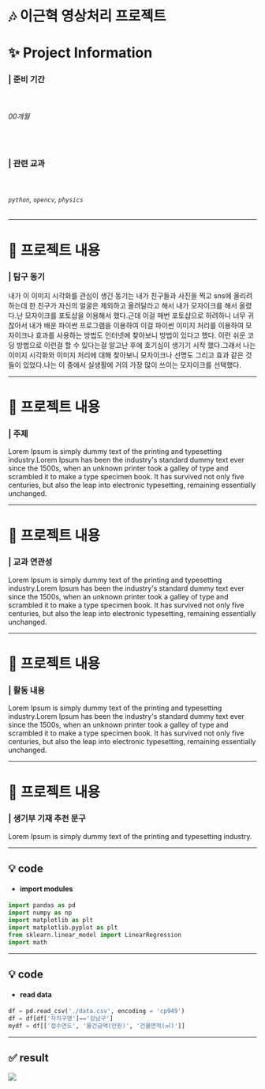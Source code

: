 # 🎶 이근혁 영상처리 프로젝트

# ✨ Project Information

### | **준비 기간**

  </br>

###### 00개월

</br>

### | **관련 교과**

  </br>

###### `python`, `opencv`, `physics`

---

# 📝 프로젝트 내용

### | 탐구 동기
내가 이 이미지 시각화를 관심이 생긴 동기는 내가 친구들과 사진을 찍고 sns에 올리려 하는데 한 친구가 자신의 얼굴은 제외하고 올려달라고 해서 내가 모자이크를 해서 올렸다.난 모자이크를 포토샵을 이용해서 했다.근데 이걸 매번 포토샵으로 하려하니 너무 귀찮아서 내가 배운 파이썬 프로그램을 이용하여 이걸 파이썬 이미지 처리를 이용하여 모자이크나 효과를 사용하는 방법도 인터넷에 찾아보니 방법이 있다고 했다. 이런 쉬운 코딩 방법으로 이런걸 할 수 있다는걸 알고난 후에 호기심이 생기기 시작 했다.그래서 나는 이미지 시각화와 이미지 처리에 대해 찾아보니 모자이크나 선명도 그리고 효과 같은 것들이 있었다.나는 이 중에서 실생활에 거의 가장 많이 쓰이는 모자이크를 선택했다.

---

# 📝 프로젝트 내용

### | 주제

Lorem Ipsum is simply dummy text of the printing and typesetting industry.Lorem Ipsum has been the industry's standard dummy text ever since the 1500s, when an unknown printer took a galley of type and scrambled it to make a type specimen book. It has survived not only five centuries, but also the leap into electronic typesetting, remaining essentially unchanged.

---

# 📝 프로젝트 내용

### | 교과 연관성

Lorem Ipsum is simply dummy text of the printing and typesetting industry.Lorem Ipsum has been the industry's standard dummy text ever since the 1500s, when an unknown printer took a galley of type and scrambled it to make a type specimen book. It has survived not only five centuries, but also the leap into electronic typesetting, remaining essentially unchanged.

---

# 📝 프로젝트 내용

### | 활동 내용

Lorem Ipsum is simply dummy text of the printing and typesetting industry.Lorem Ipsum has been the industry's standard dummy text ever since the 1500s, when an unknown printer took a galley of type and scrambled it to make a type specimen book. It has survived not only five centuries, but also the leap into electronic typesetting, remaining essentially unchanged.

---

# 📝 프로젝트 내용

### | 생기부 기재 추천 문구

Lorem Ipsum is simply dummy text of the printing and typesetting industry.

---

## 💡 code

- #### import modules

```python
import pandas as pd
import numpy as np
import matplotlib as plt
import matplotlib.pyplot as plt
from sklearn.linear_model import LinearRegression
import math
```

---

## 💡 code

- #### read data

```python
df = pd.read_csv('./data.csv', encoding = 'cp949')
df = df[df['자치구명']=='강남구']
mydf = df[['접수연도', '물건금액(만원)', '건물면적(㎡)']]
```

---

## ✅ result

![](./img.png)